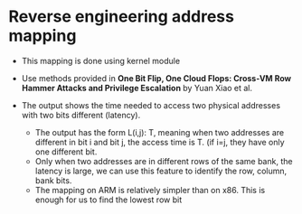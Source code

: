 # Reverse engineering address mapping
* This mapping is done using kernel module
* Use methods provided in **One Bit Flip, One Cloud Flops: Cross-VM Row Hammer
  Attacks and Privilege Escalation** by Yuan Xiao et al.

* The output shows the time needed to access two physical addresses with 
  two bits different (latency).
  * The output has the form L(i,j): T, meaning when two addresses are different
    in bit i and bit j, the access time is T. (if i=j, they have only one
    different bit.
  * Only when two addresses are in different rows of the same bank, the latency
    is large, we can use this feature to identify the row, column, bank bits.
  * The mapping on ARM is relatively simpler than on x86. This is enough for us
    to find the lowest row bit

